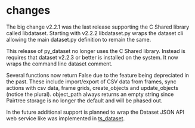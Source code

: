 

# changes

The big change v2.2.1 was the last release supporting the C Shared library called libdataset. Starting with v2.2.2 libdataset.py wraps the dataset cli allowing the main dataset.py definition to remain the same.

This release of py_dataset no longer uses the C Shared library. Instead is requires that dataset v2.2.3 or better is installed on the system. It now wraps the command line dataset comment.

Several functions now return False due to the feature being depreciated in the past.  These include import/export of CSV data from frames, sync actions with csv data, frame grids, create_objects and update_objects (notice the plural). object_path always returns an empty string since Pairtree storage is no longer the default and will be phased out.

In the future additional support is planned to wrap the Dataset JSON API web service like was implemented in [ts_dataset](https://github.com/caltechlibrary/ts_dataset).

